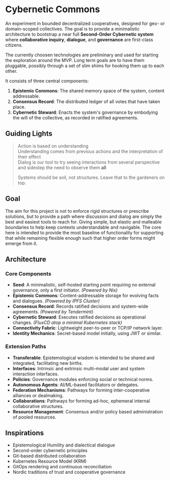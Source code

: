 # Cybernetic Commons

An experiment in bounded decentralized cooperatives, designed for geo- or domain-scoped collectives. The goal is to provide a minimalistic architecture to bootstrap a near full **Second-Order Cybernetic system** where **collaborative inquiry**, **dialogue**, and **governance** are first-class citizens.

The currently choosen technologies are preliminary and used for starting the exploration around the MVP. Long term goals are to have them pluggable, possibly through a set of slim shims for hooking them up to each other.

It consists of three central components:

1. **Epistemic Commons**: The shared memory space of the system, content addressable.
2. **Consensus Record**: The distributed ledger of all votes that have taken place.
3. **Cybernetic Steward**: Enacts the system's governance by embodying the will of the collective, as recorded in ratified agreements.

## Guiding Lights

> Action is based on understanding</br>
> Understanding comes from previous actions and the interpretation of their effect</br>
> Dialog is our tool to try seeing interactions from several perspective</br>
> and sidestep the need to observe them **all**
>
> Systems should be soil, not structures. Leave that to the gardeners on top.

## Goal

The aim for this project is not to enforce rigid structures or prescribe solutions, but to provide a path where discussion and dialog are simply the best and easiest tools to reach for. Giving simple, but elastic and malleable boundaries to help keep contexts understandable and navigable. The core here is intended to provide the most baseline of functionality for supporting that while remaining flexible enough such that higher order forms might emerge from it.

## Architecture

### Core Components

- **Seed**: A minimalistic, self-hosted starting point requiring no external governance, only a first initiator. _(Powered by Nix)_
- **Epistemic Commons**: Content-addressable storage for evolving facts and dialogues. _(Powered by IPFS Cluster)_
- **Consensus Record**: Records ratified decisions and system-wide agreements. _(Powered by Tendermint)_
- **Cybernetic Steward**: Executes ratified decisions as operational changes. _(FluxCD atop a minimal Kubernetes stack)_
- **Connectivity Fabric**: Lightweight peer-to-peer or TCP/IP network layer.
- **Identity Mechanics**: Secret-based model initially, using JWT or similar.

### Extension Paths

- **Transferable**: Epistemological wisdom is intended to be shared and integrated, facilitating new births.
- **Interfaces**: Intrinsic and extrinsic multi-modal user and system interaction interfaces.
- **Policies**: Governance modules enforcing social or technical norms.
- **Autonomous Agents**: AI/ML-based facilitators or delegates.
- **Federation Mechanisms**: Pathways for forming inter-cooperative alliances or dealmaking.
- **Collaborations**: Pathways for forming ad-hoc, ephemeral internal collaborative structures.
- **Resource Management**: Consensus and/or policy based administration of pooled resources.

## Inspirations

- Epistemological Humility and dialectical dialogue
- Second-order cybernetic principles
- Git-based distributed collaboration
- Kubernetes Resource Model (KRM)
- GitOps rendering and continuous reconciliation
- Nordic traditions of trust and cooperative governance
